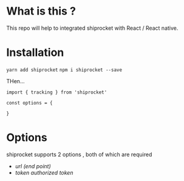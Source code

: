 # What is this ? 

This repo will help to integrated shiprocket with React / React native. 



# Installation

`yarn add shiprocket`
`npm i shiprocket --save`


THen... 

```
import { tracking } from 'shiprocket'

const options = { 

}

```


# Options

shiprocket supports 2 options , both of which are required 

* *url*  _(end point)_
* *token* _authorized token_



